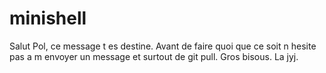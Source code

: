 # minishell
Salut Pol, ce message t es destine. Avant de faire quoi que ce soit n hesite pas a m envoyer un message et surtout de git pull.
Gros bisous.
La jyj.
